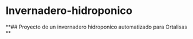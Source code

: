 # Invernadero-hidroponico
**## Proyecto de un invernadero hidroponíco automatizado para Ortalisas **

